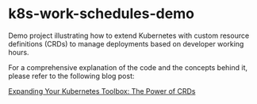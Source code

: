 # k8s-work-schedules-demo
Demo project illustrating how to extend Kubernetes with custom resource definitions (CRDs) to manage deployments based on developer working hours.

For a comprehensive explanation of the code and the concepts behind it, please refer to the following blog post:

[Expanding Your Kubernetes Toolbox: The Power of CRDs](https://medium.com/@eliran89c/expanding-your-kubernetes-toolbox-the-power-of-crds-6ac0ae99960c)
